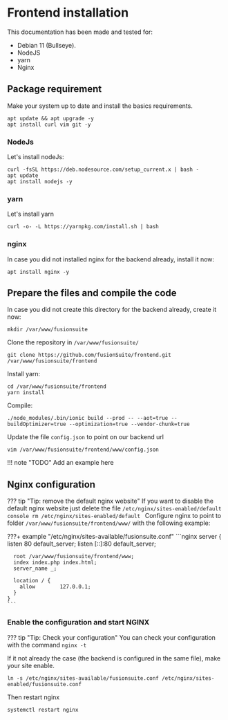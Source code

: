 # Frontend installation

This documentation has been made and tested for:  

- Debian 11 (Bullseye).  
- NodeJS
- yarn
- Nginx

## Package requirement

Make your system up to date and install the basics requirements.
```console
apt update && apt upgrade -y
apt install curl vim git -y
```

### NodeJs

Let's install nodeJs:
```console
curl -fsSL https://deb.nodesource.com/setup_current.x | bash -
apt update
apt install nodejs -y
```

### yarn

Let's install yarn
```console
curl -o- -L https://yarnpkg.com/install.sh | bash
```

### nginx

In case you did not installed nginx for the backend already, install it now:
```console
apt install nginx -y
```

## Prepare the files and compile the code

In case you did not create this directory for the backend already, create it now:
```console
mkdir /var/www/fusionsuite
```

Clone the repository in `/var/www/fusionsuite/`
```console
git clone https://github.com/fusionSuite/frontend.git /var/www/fusionsuite/frontend
```

Install yarn:
```console
cd /var/www/fusionsuite/frontend
yarn install
```

Compile:
```console
./node_modules/.bin/ionic build --prod -- --aot=true --buildOptimizer=true --optimization=true --vendor-chunk=true
```

Update the file `config.json` to point on our backend url
```console
vim /var/www/fusionsuite/frontend/www/config.json
```

!!! note "TODO"
    Add an example here

## Nginx configuration

??? tip "Tip: remove the default nginx website"
    If you want to disable the default nginx website just delete the file `/etc/nginx/sites-enabled/default`
    ```console
    rm /etc/nginx/sites-enabled/default
    ```
Configure nginx to point to folder `/var/www/fusionsuite/frontend/www/` with the following example:

???+ example "/etc/nginx/sites-available/fusionsuite.conf"
    ```nginx
    server {
      listen 80 default_server;
      listen [::]:80 default_server;

      root /var/www/fusionsuite/frontend/www;
      index index.php index.html;
      server_name _;

      location / {
        allow        127.0.0.1;
      }
    }
    ```

### Enable the configuration and start NGINX

??? tip "Tip: Check your configuration"
    You can check your configuration with the command `nginx -t`

If it not already the case (the backend is configured in the same file), make your site enable.
```console
ln -s /etc/nginx/sites-available/fusionsuite.conf /etc/nginx/sites-enabled/fusionsuite.conf
```

Then restart nginx
```console
systemctl restart nginx
```
